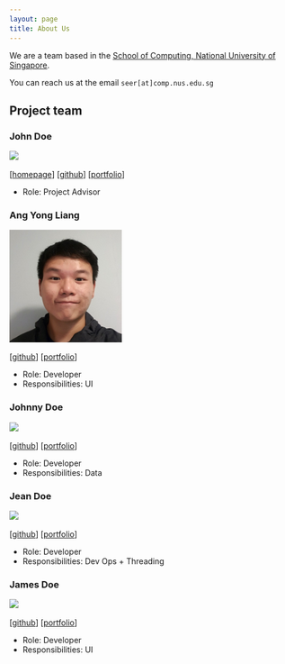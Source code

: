 ```yaml
---
layout: page
title: About Us
---
```


We are a team based in the [School of Computing, National University of Singapore](http://www.comp.nus.edu.sg).

You can reach us at the email `seer[at]comp.nus.edu.sg`

## Project team

### John Doe

<img src="images/johndoe.png" width="200px">

[[homepage](http://www.comp.nus.edu.sg/~damithch)]
[[github](https://github.com/johndoe)]
[[portfolio](team/johndoe.md)]

* Role: Project Advisor

### Ang Yong Liang

<img src="images/yl-ang.png" width="200px">

[[github](http://github.com/yl-ang)]
[[portfolio](team/yl-ang.md)]

* Role: Developer
* Responsibilities: UI

### Johnny Doe

<img src="images/johndoe.png" width="200px">

[[github](http://github.com/johndoe)] [[portfolio](team/johndoe.md)]

* Role: Developer
* Responsibilities: Data

### Jean Doe

<img src="images/johndoe.png" width="200px">

[[github](http://github.com/johndoe)]
[[portfolio](team/johndoe.md)]

* Role: Developer
* Responsibilities: Dev Ops + Threading

### James Doe

<img src="images/johndoe.png" width="200px">

[[github](http://github.com/johndoe)]
[[portfolio](team/johndoe.md)]

* Role: Developer
* Responsibilities: UI
